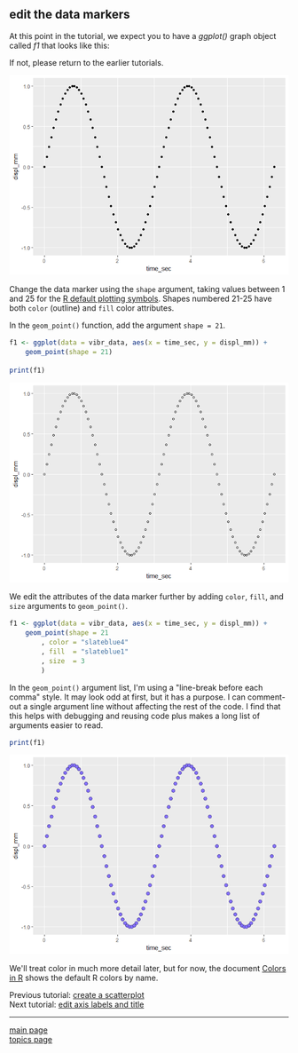 
edit the data markers
---------------------

At this point in the tutorial, we expect you to have a *ggplot()* graph object called *f1* that looks like this:

If not, please return to the earlier tutorials.

![](tut-0305_edit-data-markers_files/figure-markdown_github-ascii_identifiers/unnamed-chunk-2-1.png)

Change the data marker using the `shape` argument, taking values between 1 and 25 for the [R default plotting symbols](http://www.cookbook-r.com/Graphs/Shapes_and_line_types/). Shapes numbered 21-25 have both `color` (outline) and `fill` color attributes.

In the `geom_point()` function, add the argument `shape = 21`.

``` r
f1 <- ggplot(data = vibr_data, aes(x = time_sec, y = displ_mm)) +
    geom_point(shape = 21)

print(f1)
```

![](tut-0305_edit-data-markers_files/figure-markdown_github-ascii_identifiers/unnamed-chunk-3-1.png)

We edit the attributes of the data marker further by adding `color`, `fill`, and `size` arguments to `geom_point()`.

``` r
f1 <- ggplot(data = vibr_data, aes(x = time_sec, y = displ_mm)) +
    geom_point(shape = 21
        , color = "slateblue4"
        , fill  = "slateblue1"
        , size  = 3
        )
```

In the `geom_point()` argument list, I'm using a "line-break before each comma" style. It may look odd at first, but it has a purpose. I can comment-out a single argument line without affecting the rest of the code. I find that this helps with debugging and reusing code plus makes a long list of arguments easier to read.

``` r
print(f1)
```

![](tut-0305_edit-data-markers_files/figure-markdown_github-ascii_identifiers/unnamed-chunk-5-1.png)

We'll treat color in much more detail later, but for now, the document [Colors in R](http://www.stat.columbia.edu/~tzheng/files/Rcolor.pdf) shows the default R colors by name.

Previous tutorial: [create a scatterplot](tut-0304_create-scatterplot.md)<br> Next tutorial: [edit axis labels and title](tut-0306_edit-axis-labels-title.md)

------------------------------------------------------------------------

[main page](../README.md)<br> [topics page](README-by-topic.md)

